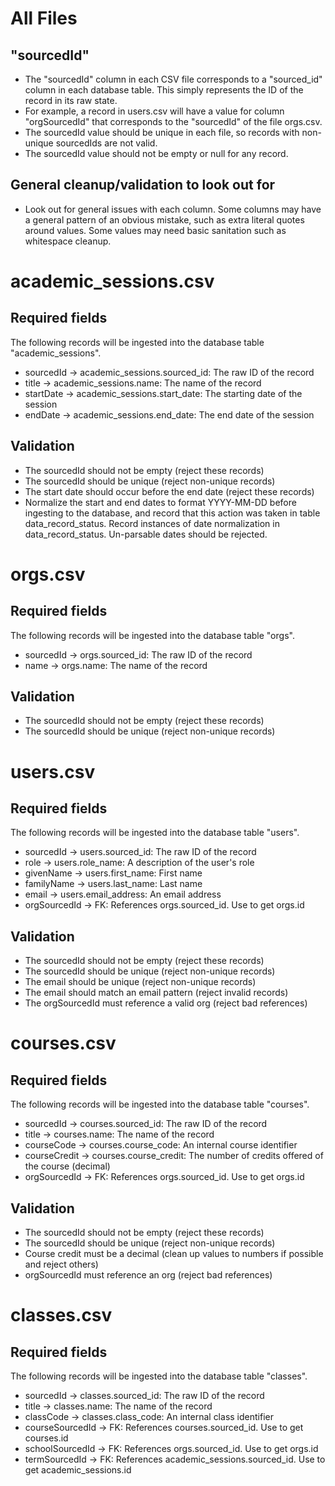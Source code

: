 # All Files
## "sourcedId"
* The "sourcedId" column in each CSV file corresponds to a "sourced_id" column in each database table. This simply represents the ID of the record in its raw state. 
* For example, a record in users.csv will have a value for column "orgSourcedId" that corresponds to the "sourcedId" of the file orgs.csv.
* The sourcedId value should be unique in each file, so records with non-unique sourcedIds are not valid.
* The sourcedId value should not be empty or null for any record.
## General cleanup/validation to look out for
* Look out for general issues with each column. Some columns may have a general pattern of an obvious mistake, such as extra literal quotes around values. Some values may need basic sanitation such as whitespace cleanup.

# academic_sessions.csv
## Required fields
The following records will be ingested into the database table "academic_sessions".
* sourcedId -> academic_sessions.sourced_id: The raw ID of the record
* title -> academic_sessions.name: The name of the record
* startDate -> academic_sessions.start_date: The starting date of the session
* endDate -> academic_sessions.end_date: The end date of the session
## Validation
* The sourcedId should not be empty (reject these records)
* The sourcedId should be unique (reject non-unique records)
* The start date should occur before the end date (reject these records)
* Normalize the start and end dates to format YYYY-MM-DD before ingesting to the database, and record that this action was taken in table data_record_status. Record instances of date normalization in data_record_status. Un-parsable dates should be rejected.

# orgs.csv
## Required fields
The following records will be ingested into the database table "orgs".
* sourcedId -> orgs.sourced_id: The raw ID of the record
* name -> orgs.name: The name of the record
## Validation
* The sourcedId should not be empty (reject these records)
* The sourcedId should be unique (reject non-unique records)

# users.csv
## Required fields
The following records will be ingested into the database table "users".
* sourcedId -> users.sourced_id: The raw ID of the record
* role -> users.role_name: A description of the user's role
* givenName -> users.first_name: First name
* familyName -> users.last_name: Last name
* email -> users.email_address: An email address
* orgSourcedId -> FK: References orgs.sourced_id. Use to get orgs.id
## Validation
* The sourcedId should not be empty (reject these records)
* The sourcedId should be unique (reject non-unique records)
* The email should be unique (reject non-unique records)
* The email should match an email pattern (reject invalid records)
* The orgSourcedId must reference a valid org (reject bad references)

# courses.csv
## Required fields
The following records will be ingested into the database table "courses".
* sourcedId -> courses.sourced_id: The raw ID of the record
* title -> courses.name: The name of the record
* courseCode -> courses.course_code: An internal course identifier
* courseCredit -> courses.course_credit: The number of credits offered of the course (decimal)
* orgSourcedId -> FK: References orgs.sourced_id. Use to get orgs.id
## Validation
* The sourcedId should not be empty (reject these records)
* The sourcedId should be unique (reject non-unique records)
* Course credit must be a decimal (clean up values to numbers if possible and reject others)
* orgSourcedId must reference an org (reject bad references)

# classes.csv
## Required fields
The following records will be ingested into the database table "classes".
* sourcedId -> classes.sourced_id: The raw ID of the record
* title -> classes.name: The name of the record
* classCode -> classes.class_code: An internal class identifier
* courseSourcedId -> FK: References courses.sourced_id. Use to get courses.id
* schoolSourcedId -> FK: References orgs.sourced_id. Use to get orgs.id
* termSourcedId -> FK: References academic_sessions.sourced_id. Use to get academic_sessions.id
